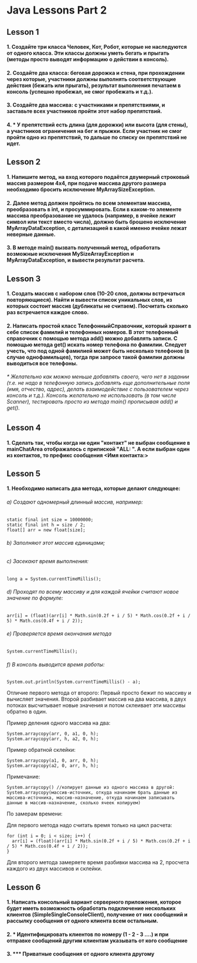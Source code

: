 # Java Lessons Part 2
## Lesson 1
#### 1. Создайте три класса Человек, Кот, Робот, которые не наследуются от одного класса. Эти классы должны уметь бегать и прыгать (методы просто выводят информацию о действии в консоль).
#### 2. Создайте два класса: беговая дорожка и стена, при прохождении через которые, участники должны выполнять соответствующие действия (бежать или прыгать), результат выполнения печатаем в консоль (успешно пробежал, не смог пробежать и т.д.).
#### 3. Создайте два массива: с участниками и препятствиями, и заставьте всех участников пройти этот набор препятствий.
#### 4. * У препятствий есть длина (для дорожки) или высота (для стены), а участников ограничения на бег и прыжки. Если участник не смог пройти одно из препятствий, то дальше по списку он препятствий не идет.
## Lesson 2
#### 1. Напишите метод, на вход которого подаётся двумерный строковый массив размером 4х4, при подаче массива другого размера необходимо бросить исключение MyArraySizeException.
#### 2. Далее метод должен пройтись по всем элементам массива, преобразовать в int, и просуммировать. Если в каком-то элементе массива преобразование не удалось (например, в ячейке лежит символ или текст вместо числа), должно быть брошено исключение MyArrayDataException, с детализацией в какой именно ячейке лежат неверные данные.
#### 3. В методе main() вызвать полученный метод, обработать возможные исключения MySizeArrayException и MyArrayDataException, и вывести результат расчета.
## Lesson 3
#### 1. Создать массив с набором слов (10-20 слов, должны встречаться повторяющиеся). Найти и вывести список уникальных слов, из которых состоит массив (дубликаты не считаем). Посчитать сколько раз встречается каждое слово.
#### 2. Написать простой класс ТелефонныйСправочник, который хранит в себе список фамилий и телефонных номеров. В этот телефонный справочник с помощью метода add() можно добавлять записи. С помощью метода get() искать номер телефона по фамилии. Следует учесть, что под одной фамилией может быть несколько телефонов (в случае однофамильцев), тогда при запросе такой фамилии должны выводиться все телефоны.
###### * Желательно как можно меньше добавлять своего, чего нет в задании (т.е. не надо в телефонную запись добавлять еще дополнительные поля (имя, отчество, адрес), делать взаимодействие с пользователем через консоль и т.д.). Консоль желательно не использовать (в том числе Scanner), тестировать просто из метода main() прописывая add() и get().
## Lesson 4
#### 1. Сделать так, чтобы когда ни один "контакт" не выбран сообщение в mainChatArea отображалось с припиской "ALL: ". А если выбран один из контактов, то префикс сообщения <Имя контакта:>
## Lesson 5
#### 1. Необходимо написать два метода, которые делают следующее:
###### a) Создают одномерный длинный массив, например:
    static final int size = 10000000;
    static final int h = size / 2;
    float[] arr = new float[size];
###### b) Заполняют этот массив единицами;
###### c) Засекают время выполнения: 
    long a = System.currentTimeMillis();
###### d) Проходят по всему массиву и для каждой ячейки считают новое значение по формуле:
    arr[i] = (float)(arr[i] * Math.sin(0.2f + i / 5) * Math.cos(0.2f + i / 5) * Math.cos(0.4f + i / 2));
###### e) Проверяется время окончания метода 
    System.currentTimeMillis();
###### f) В консоль выводится время работы: 
    System.out.println(System.currentTimeMillis() - a);

Отличие первого метода от второго:
Первый просто бежит по массиву и вычисляет значения.
Второй разбивает массив на два массива, в двух потоках высчитывает новые значения и потом склеивает эти массивы обратно в один.

Пример деления одного массива на два:

    System.arraycopy(arr, 0, a1, 0, h);
    System.arraycopy(arr, h, a2, 0, h);

Пример обратной склейки:

    System.arraycopy(a1, 0, arr, 0, h);
    System.arraycopy(a2, 0, arr, h, h);

Примечание:

    System.arraycopy() //копирует данные из одного массива в другой:
    System.arraycopy(массив-источник, откуда начинаем брать данные из массива-источника, массив-назначение, откуда начинаем записывать данные в массив-назначение, сколько ячеек копируем)
По замерам времени:

Для первого метода надо считать время только на цикл расчета:

    for (int i = 0; i < size; i++) {
      arr[i] = (float)(arr[i] * Math.sin(0.2f + i / 5) * Math.cos(0.2f + i / 5) * Math.cos(0.4f + i / 2));
    }

Для второго метода замеряете время разбивки массива на 2, просчета каждого из двух массивов и склейки.
## Lesson 6
#### 1. Написать консольный вариант серверного приложения, которое будет иметь возможность обработать подключение нескольких клиентов (SimpleSingleConsoleClient), получение от них сообщений и рассылку сообщения от одного клиента всем остальным.
#### 2. * Идентифицировать клиентов по номеру (1 - 2 - 3 ....) и при отправке сообщений другим клиентам указывать от кого сообщение
#### 3. *** Приватные сообщения от одного клиента другому